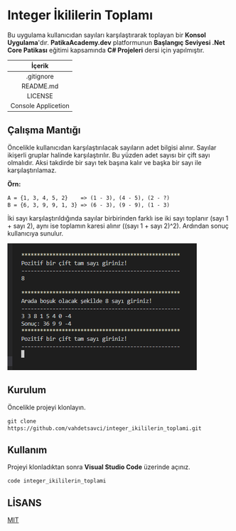 # Integer İkililerin Toplamı
Bu uygulama kullanıcıdan sayıları karşılaştırarak toplayan bir **Konsol Uygulama**'dır. **PatikaAcademy.dev** platformunun **Başlangıç Seviyesi .Net Core Patikası** eğitimi kapsamında **C# Projeleri** dersi için yapılmıştır.

| İçerik |
| :-: |
| .gitignore |
| README.md |
| LICENSE |
| Console Applicetion |

## Çalışma Mantığı
Öncelikle kullanıcıdan karşılaştırılacak sayıların adet bilgisi alınır. Sayılar ikişerli gruplar halinde karşılaştırılır. Bu yüzden adet sayısı bir çift sayı olmalıdır. Aksi takdirde bir sayı tek başına kalır ve başka bir sayı ile karşılaştırılamaz.

**Örn:**
```
A = {1, 3, 4, 5, 2}    => (1 - 3), (4 - 5), (2 - ?)
B = {6, 3, 9, 9, 1, 3} => (6 - 3), (9 - 9), (1 - 3)
```

İki sayı karşılaştırıldığında sayılar birbirinden farklı ise iki sayı toplanır (sayı 1 + sayı 2), aynı ise toplamın karesi alınır ((sayı 1 + sayı 2)^2). Ardından sonuç kullanıcıya sunulur.

![](gorsel/appScreen.png)

## Kurulum
Öncelikle projeyi klonlayın.

```
git clone https://github.com/vahdetsavci/integer_ikililerin_toplami.git
```

## Kullanım
Projeyi klonladıktan sonra **Visual Studio Code** üzerinde açınız.

```
code integer_ikililerin_toplami
```

## LİSANS
[MIT](LICENSE)
